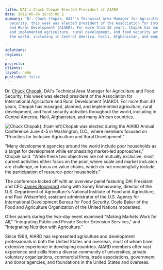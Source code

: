```yaml
---
title: DAI’s Chuck Chopak Elected President of AIARD
date: 2012-06-06 18:05:00 Z
summary: 'Dr. Chuck Chopak, DAI''s Technical Area Manager for Agriculture and Food
  Security, this week was elected president of the Association for International Agriculture
  and Rural Development (AIARD). For more than 30 years, Chopak has managed, planned,
  and implemented agriculture, rural development, and food security activities throughout
  the world, including in Central America, Haiti, Afghanistan, and many African countries.

'
solutions: 
regions:
- 
projects: 
clients: 
layout: node
published: false
---
```


Dr. [Chuck Chopak][1], DAI's Technical Area Manager for Agriculture and Food Security, this week was elected president of the Association for International Agriculture and Rural Development (AIARD). For more than 30 years, Chopak has managed, planned, and implemented agriculture, rural development, and food security activities throughout the world, including in Central America, Haiti, Afghanistan, and many African countries.

![Chuck Chopak][2]{:.float-left}Chopak was elected during the AIARD Annual Conference June 4-5 in Washington, D.C., where members focused on "Priorities for Inclusive Agriculture and Rural Development."

"Many development agencies around the world include poor households as a target for development while emphasizing market-led approaches," Chopak said. "While these two objectives are not mutually exclusive, most current activities either focus on the poor, where scale and market inclusion are challenge, or focus on value chains, which do not meaningfully include the participation of resource-poor households."

The conference kicked off with an overview panel featuring DAI President and CEO [James Boomgard][3] along with Sonny Ramaswamy, director of the U.S. Department of Agriculture's National Institute of Food and Agriculture, and Paul Weisenfeld, assistant administrator of the U.S. Agency for International Development Bureau for Food Security. Doyle Baker of the Food and Agriculture Organization of the United Nations moderated.

Other panels during the two-day event examined "Making Markets Work for All," "Integrating Public and Private Sector Extension Services," and "Integrating Nutrition with Agriculture."

Since 1964, AIARD has represented agriculture and development professionals in both the United States and overseas, most of whom have extensive experience in developing countries. AIARD members offer vast experience and skills from a diverse community of universities, private voluntary organizations, commercial firms, trade associations, government and donor agencies, and foundations in the United States and overseas.

[1]: /who-we-are/our-team/chuck-chopak
[2]: https://assetify-dai.com/news/Chopak.jpg
[3]: /who-we-are/leadership/james-boomgard
